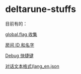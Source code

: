 # deltarune-stuffs
目前有的：

[global.flag 收集](flags.txt)

[房间 ID 和名字](room_id_zh.md)

[Debug 快捷键](debug_hotkeys.txt)

[对话文本格式(lang_en.json](obj_writer.md)